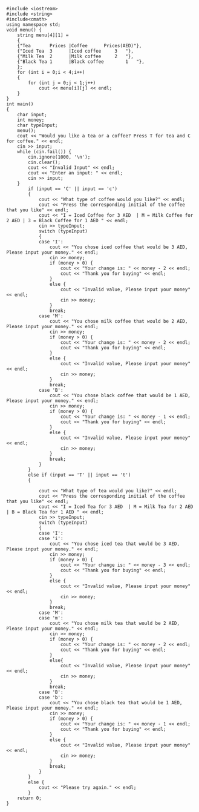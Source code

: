 	#include <iostream> 
	#include <string>
	#include<cmath> 
	using namespace std;
	void menu() {
		string menu[4][1] =
		{
		{"Tea		Prices |Coffee		Prices(AED)"},
		{"Iced Tea	3      |Iced coffee		3	"},
		{"Milk Tea	2      |Milk coffee		2	"},
		{"Black Tea	1      |Black coffee		1	"},
		};
		for (int i = 0;i < 4;i++) 
		{
			for (int j = 0;j < 1;j++)
				cout << menu[i][j] << endl;
		}
	}
	int main()
	{
		char input;
		int money;
		char typeInput;
		menu();
		cout << "Would you like a tea or a coffee? Press T for tea and C for coffee." << endl;
		cin >> input;
		while (cin.fail()) {
			cin.ignore(1000, '\n');
			cin.clear();
			cout << "Invalid Input" << endl;
			cout << "Enter an input: " << endl;
			cin >> input;
		}
			if (input == 'C' || input == 'c')
			{
				cout << "What type of coffee would you like?" << endl;
				cout << "Press the corresponding initial of the coffee that you like" << endl;
				cout << "I = Iced Coffee for 3 AED  | M = Milk Coffee for 2 AED | 3 = Black Coffee for 1 AED " << endl;
				cin >> typeInput;
				switch (typeInput)
				{
				case 'I':
					cout << "You chose iced coffee that would be 3 AED, Please input your money." << endl;
					cin >> money;
					if (money > 0) {
						cout << "Your change is: " << money - 2 << endl;
						cout << "Thank you for buying" << endl;
					}
					else {
						cout << "Invalid value, Please input your money" << endl;
						cin >> money;
					}
					break;
				case 'M':
					cout << "You chose milk coffee that would be 2 AED, Please input your money." << endl;
					cin >> money;
					if (money > 0) {
						cout << "Your change is: " << money - 2 << endl;
						cout << "Thank you for buying" << endl;
					}
					else {
						cout << "Invalid value, Please input your money" << endl;
						cin >> money;
					}
					break;
				case 'B':
					cout << "You chose black coffee that would be 1 AED, Please input your money." << endl;
					cin >> money;
					if (money > 0) {
						cout << "Your change is: " << money - 1 << endl;
						cout << "Thank you for buying" << endl;
					}
					else {
						cout << "Invalid value, Please input your money" << endl;
						cin >> money;
					}
					break;
				}
			}
			else if (input == 'T' || input == 't')
			{

				cout << "What type of tea would you like?" << endl;
				cout << "Press the corresponding initial of the coffee that you like" << endl;
				cout << "I = Iced Tea for 3 AED  | M = Milk Tea for 2 AED | B = Black Tea for 1 AED " << endl;
				cin >> typeInput;
				switch (typeInput)
				{
				case 'I':
				case 'i':
					cout << "You chose iced tea that would be 3 AED, Please input your money." << endl;
					cin >> money;
					if (money > 0) {
						cout << "Your change is: " << money - 3 << endl;
						cout << "Thank you for buying" << endl;
					}
					else {
						cout << "Invalid value, Please input your money" << endl;
						cin >> money;
					}
					break;
				case 'M':
				case 'm':
					cout << "You chose milk tea that would be 2 AED, Please input your money." << endl;
					cin >> money;
					if (money > 0) {
						cout << "Your change is: " << money - 2 << endl;
						cout << "Thank you for buying" << endl;
					}
					else{
						cout << "Invalid value, Please input your money" << endl;
						cin >> money;
					}
					break;
				case 'B':
				case 'b':
					cout << "You chose black tea that would be 1 AED, Please input your money." << endl;
					cin >> money;
					if (money > 0) {
						cout << "Your change is: " << money - 1 << endl;
						cout << "Thank you for buying" << endl;
					}
					else {
						cout << "Invalid value, Please input your money" << endl;
						cin >> money;
					}
					break;
				}
			}
			else {
				cout << "Please try again." << endl;
			}
		return 0;
	}
